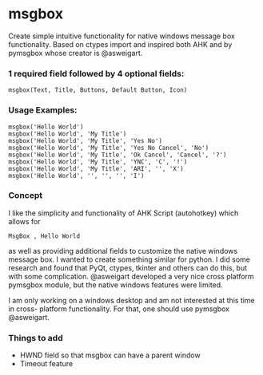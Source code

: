# msgbox
Create simple intuitive functionality for native windows message box functionality.
Based on ctypes import and inspired both AHK and by pymsgbox whose creator is @asweigart.

### 1 required field followed by 4 optional fields:
```
msgbox(Text, Title, Buttons, Default Button, Icon)
```

### Usage Examples:

```
msgbox('Hello World')
msgbox('Hello World', 'My Title')
msgbox('Hello World', 'My Title', 'Yes No')
msgbox('Hello World', 'My Title', 'Yes No Cancel', 'No')
msgbox('Hello World', 'My Title', 'Ok Cancel', 'Cancel', '?')
msgbox('Hello World', 'My Title', 'YNC', 'C', '!')
msgbox('Hello World', 'My Title', 'ARI', '', 'X')
msgbox('Hello World', '', '', '', 'I')
```

### Concept

I like the simplicity and functionality of AHK Script (autohotkey) which allows for 
```
MsgBox , Hello World
```
as well as providing additional fields to customize the native windows message box. 
I wanted to create something similar for python. I did some research and found that 
PyQt, ctypes, tkinter and others can do this, but with some complication. @asweigart 
developed a very nice cross platform pymsgbox module, but the native windows features 
were limited. 

I am only working on a windows desktop and am not interested at this time in cross-
platform functionality. For that, one should use pymsgbox @asweigart.

### Things to add

* HWND field so that msgbox can have a parent window
* Timeout feature

